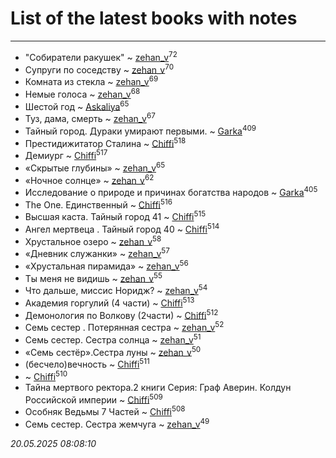 # List of the latest books with notes
---

* "Собиратели ракушек" ~ [zehan_v](users/174/174598622-vkontakte)<sup>72</sup>
* Супруги по соседству ~ [zehan_v](users/174/174598622-vkontakte)<sup>70</sup>
* Комната из стекла ~ [zehan_v](users/174/174598622-vkontakte)<sup>69</sup>
* Немые голоса ~ [zehan_v](users/174/174598622-vkontakte)<sup>68</sup>
* Шестой год ~ [Askaliya](users/326/326783541-vkontakte)<sup>65</sup>
* Туз, дама, смерть ~ [zehan_v](users/174/174598622-vkontakte)<sup>67</sup>
* Тайный город. Дураки умирают первыми. ~ [Garka](users/115/115753719718250012620-google)<sup>409</sup>
* Престидижитатор Сталина ~ [Chiffi](users/105/105831994080785626680-google)<sup>518</sup>
* Демиург ~ [Chiffi](users/105/105831994080785626680-google)<sup>517</sup>
* «Скрытые глубины» ~ [zehan_v](users/174/174598622-vkontakte)<sup>65</sup>
* «Ночное солнце» ~ [zehan_v](users/174/174598622-vkontakte)<sup>62</sup>
* Исследование о природе и причинах богатства народов ~ [Garka](users/115/115753719718250012620-google)<sup>405</sup>
* The One. Единственный ~ [Chiffi](users/105/105831994080785626680-google)<sup>516</sup>
* Высшая каста. Тайный город 41 ~ [Chiffi](users/105/105831994080785626680-google)<sup>515</sup>
* Ангел мертвеца . Тайный город 40 ~ [Chiffi](users/105/105831994080785626680-google)<sup>514</sup>
* Хрустальное озеро ~ [zehan_v](users/174/174598622-vkontakte)<sup>58</sup>
* «Дневник служанки» ~ [zehan_v](users/174/174598622-vkontakte)<sup>57</sup>
* «Хрустальная пирамида» ~ [zehan_v](users/174/174598622-vkontakte)<sup>56</sup>
* Ты меня не видишь ~ [zehan_v](users/174/174598622-vkontakte)<sup>55</sup>
* Что дальше, миссис Норидж? ~ [zehan_v](users/174/174598622-vkontakte)<sup>54</sup>
* Академия горгулий (4 части) ~ [Chiffi](users/105/105831994080785626680-google)<sup>513</sup>
* Демонология по Волкову (2части) ~ [Chiffi](users/105/105831994080785626680-google)<sup>512</sup>
* Семь сестер . Потерянная сестра ~ [zehan_v](users/174/174598622-vkontakte)<sup>52</sup>
* Семь сестер. Сестра солнца ~ [zehan_v](users/174/174598622-vkontakte)<sup>51</sup>
* «Семь сестёр».Сестра луны ~ [zehan_v](users/174/174598622-vkontakte)<sup>50</sup>
* (бесчело)вечность ~ [Chiffi](users/105/105831994080785626680-google)<sup>511</sup>
*  ~ [Chiffi](users/105/105831994080785626680-google)<sup>510</sup>
* Тайна мертвого ректора.2 книги 
Серия: Граф Аверин. Колдун Российской империи ~ [Chiffi](users/105/105831994080785626680-google)<sup>509</sup>
* Особняк Ведьмы 7 Частей ~ [Chiffi](users/105/105831994080785626680-google)<sup>508</sup>
* Семь сестер. Сестра жемчуга ~ [zehan_v](users/174/174598622-vkontakte)<sup>49</sup>


_20.05.2025 08:08:10_
